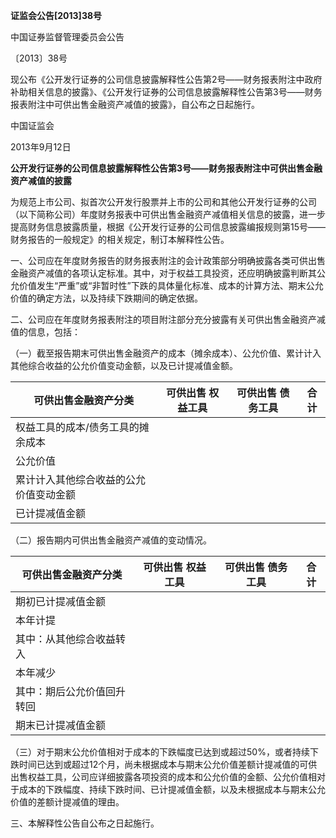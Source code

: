 **证监会公告[2013]38号**

中国证券监督管理委员会公告

〔2013〕38号

现公布《公开发行证券的公司信息披露解释性公告第2号——财务报表附注中政府补助相关信息的披露》、《公开发行证券的公司信息披露解释性公告第3号——财务报表附注中可供出售金融资产减值的披露》，自公布之日起施行。

中国证监会

2013年9月12日

**公开发行证券的公司信息披露解释性公告第3号——财务报表附注中可供出售金融资产减值的披露**

为规范上市公司、拟首次公开发行股票并上市的公司和其他公开发行证券的公司（以下简称公司）年度财务报表中可供出售金融资产减值相关信息的披露，进一步提高财务信息披露质量，根据《公开发行证券的公司信息披露编报规则第15号——财务报告的一般规定》的相关规定，制订本解释性公告。

一、公司应在年度财务报告的财务报表附注的会计政策部分明确披露各类可供出售金融资产减值的各项认定标准。其中，对于权益工具投资，还应明确披露判断其公允价值发生“严重”或“非暂时性”下跌的具体量化标准、成本的计算方法、期末公允价值的确定方法，以及持续下跌期间的确定依据。

二、公司应在年度财务报表附注的项目附注部分充分披露有关可供出售金融资产减值的信息，包括：

（一）截至报告期末可供出售金融资产的成本（摊余成本）、公允价值、累计计入其他综合收益的公允价值变动金额，以及已计提减值金额。

| 可供出售金融资产分类                   | 可供出售 权益工具 | 可供出售 债务工具 | **合计** |
|----------------------------------------|-------------------|-------------------|----------|
| 权益工具的成本/债务工具的摊余成本      |                   |                   |          |
| 公允价值                               |                   |                   |          |
| 累计计入其他综合收益的公允价值变动金额 |                   |                   |          |
| 已计提减值金额                         |                   |                   |          |

（二）报告期内可供出售金融资产减值的变动情况。

| 可供出售金融资产分类       | 可供出售 权益工具 | 可供出售 债务工具 | 合计 |
|----------------------------|-------------------|-------------------|------|
| 期初已计提减值金额         |                   |                   |      |
| 本年计提                   |                   |                   |      |
| 其中：从其他综合收益转入   |                   |                   |      |
| 本年减少                   |                   |                   |      |
| 其中：期后公允价值回升转回 |                   |                   |      |
| 期末已计提减值金额         |                   |                   |      |

（三）对于期末公允价值相对于成本的下跌幅度已达到或超过50%，或者持续下跌时间已达到或超过12个月，尚未根据成本与期末公允价值差额计提减值的可供出售权益工具，公司应详细披露各项投资的成本和公允价值的金额、公允价值相对于成本的下跌幅度、持续下跌时间、已计提减值金额，以及未根据成本与期末公允价值的差额计提减值的理由。

三、本解释性公告自公布之日起施行。
